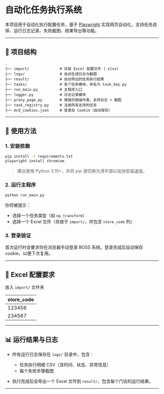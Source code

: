 # 自动化任务执行系统

本项目用于自动化执行配置任务，基于 [Playwright](https://playwright.dev/python/) 实现网页自动化，支持任务选择、运行日志记录、失败截图、结果导出等功能。

---

## 🧩 项目结构

```
.
├── import/              # 存放 Excel 配置文件 (.xlsx)
├── logs/                # 自动生成日志与截图
├── result/              # 自动导出的任务执行结果
├── tasks/               # 各个任务模块，命名为 task_key.py
├── run_main.py          # 主程序入口
├── logger.py            # 日志记录模块
├── proxy_page.py        # 增强页面操作类，支持日志 + 截图
├── task_registry.py     # 注册所有支持的任务
├── mcd_cookies.json     # 登录态 Cookie（自动保存）
```

---

## 🚀 使用方法

### 1. 安装依赖

```bash
pip install -r requirements.txt
playwright install chromium
```

> 建议使用 Python 3.10+，并将 pip 源切换为清华源以加快安装速度。

### 2. 运行主程序

```bash
python run_main.py
```

你将被提示：

* 选择一个任务类型（如 `np_transform`）
* 选择一个 Excel 文件（存放于 `import/`，并包含 `store_code` 列）

### 3. 登录验证

首次运行时会要求你在浏览器手动登录 BOSS 系统。登录完成后自动保存 cookie，以便下次复用。

---

## 📄 Excel 配置要求

放入 `import/` 文件夹

| store\_code |
| ----------- |
| 123456      |
| 234567      |

---

## 📊 运行结果与日志

* 所有运行日志保存在 `logs/` 目录中，包含：

  * 任务执行明细 CSV（含时间、状态、异常信息）
  * 每个失败步骤截图
* 执行完成后会导出一个 Excel 文件到 `result/`，包含每个门店的运行结果。

---
